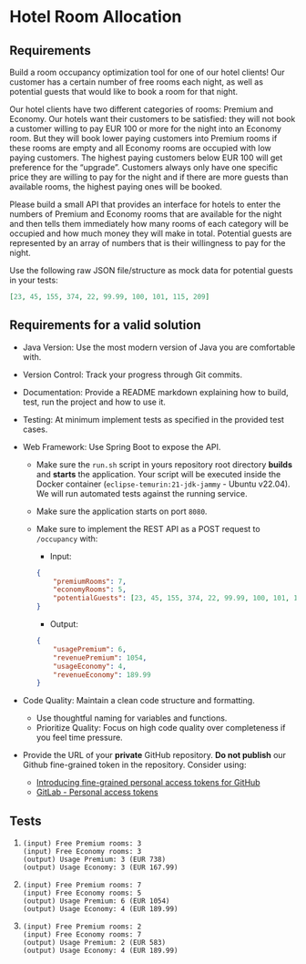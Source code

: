 # Hotel Room Allocation

## Requirements

Build a room occupancy optimization tool for one of our hotel clients! Our customer has a certain number of free rooms each night, as well as potential guests that would like to book a room for that night.

Our hotel clients have two different categories of rooms: Premium and Economy. 
Our hotels want their customers to be satisfied: they will not book a customer willing to pay EUR 100 or more for the night into an Economy room. 
But they will book lower paying customers into Premium rooms if these rooms are empty and all Economy rooms are occupied with low paying customers. 
The highest paying customers below EUR 100 will get preference for the “upgrade”. 
Customers always only have one specific price they are willing to pay for the night and if there are more guests than available rooms, the highest paying ones will be booked.

Please build a small API that provides an interface for hotels to enter the numbers of Premium and Economy rooms that are available for the night
and then tells them immediately how many rooms of each category will be occupied and how much money they will make in total. 
Potential guests are represented by an array of numbers that is their willingness to pay for the night.

Use the following raw JSON file/structure as mock data for potential guests in your tests:

```json
[23, 45, 155, 374, 22, 99.99, 100, 101, 115, 209]
```

## Requirements for a valid solution

* Java Version: Use the most modern version of Java you are comfortable with.
* Version Control: Track your progress through Git commits.
* Documentation: Provide a README markdown explaining how to build, test, run the project and how to use it.
* Testing: At minimum implement tests as specified in the provided test cases.
* Web Framework: Use Spring Boot to expose the API.
    * Make sure the `run.sh` script in yours repository root directory __builds__ and __starts__ the application. Your script will be executed inside the Docker container (`eclipse-temurin:21-jdk-jammy` - Ubuntu v22.04). We will run automated tests against the running service.
    * Make sure the application starts on port `8080`.
    * Make sure to implement the REST API as a POST request to `/occupancy` with:
        * Input:

        ```json
        {
            "premiumRooms": 7,
            "economyRooms": 5,
            "potentialGuests": [23, 45, 155, 374, 22, 99.99, 100, 101, 115, 209]
        }
        ```

        * Output:

        ```json
        {
            "usagePremium": 6,
            "revenuePremium": 1054,
            "usageEconomy": 4,
            "revenueEconomy": 189.99
        }
        ```

* Code Quality: Maintain a clean code structure and formatting.
    * Use thoughtful naming for variables and functions.
    * Prioritize Quality: Focus on high code quality over completeness if you feel time pressure.
* Provide the URL of your __private__ GitHub repository. __Do not publish__ our Github fine-grained token in the repository. Consider using:
    * [Introducing fine-grained personal access tokens for GitHub](https://github.blog/2022-10-18-introducing-fine-grained-personal-access-tokens-for-github/)
    * [GitLab - Personal access tokens](https://docs.gitlab.com/ee/user/profile/personal_access_tokens.html)

## Tests

1. ```text
   (input) Free Premium rooms: 3
   (input) Free Economy rooms: 3
   (output) Usage Premium: 3 (EUR 738)
   (output) Usage Economy: 3 (EUR 167.99)
   ```

2. ```text
   (input) Free Premium rooms: 7
   (input) Free Economy rooms: 5
   (output) Usage Premium: 6 (EUR 1054)
   (output) Usage Economy: 4 (EUR 189.99)
   ```

3. ```text
   (input) Free Premium rooms: 2
   (input) Free Economy rooms: 7
   (output) Usage Premium: 2 (EUR 583)
   (output) Usage Economy: 4 (EUR 189.99)
   ```
